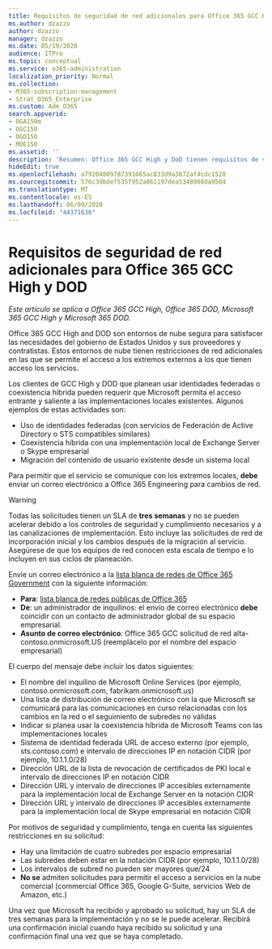 ```yaml
---
title: Requisitos de seguridad de red adicionales para Office 365 GCC High y DoD
ms.author: dzazzo
author: dzazzo
manager: dzazzo
ms.date: 05/19/2020
audience: ITPro
ms.topic: conceptual
ms.service: o365-administration
localization_priority: Normal
ms.collection:
- M365-subscription-management
- Strat_O365_Enterprise
ms.custom: Adm_O365
search.appverid:
- OGA150m
- OGC150
- OGD150
- MOE150
ms.assetid: ''
description: 'Resumen: Office 365 GCC High y DoD tienen requisitos de seguridad de red adicionales'
hideEdit: true
ms.openlocfilehash: a79204809787391065ac833d9a3872af4cdc1528
ms.sourcegitcommit: 576c3dbdef535f952a861197dea5348908da9504
ms.translationtype: MT
ms.contentlocale: es-ES
ms.lasthandoff: 06/09/2020
ms.locfileid: "44371636"
---
```

# <a name="additional-network-security-requirements-for-office-365-gcc-high-and-dod"></a>Requisitos de seguridad de red adicionales para Office 365 GCC High y DOD

*Este artículo se aplica a Office 365 GCC High, Office 365 DOD, Microsoft 365 GCC High y Microsoft 365 DOD.*

Office 365 GCC High and DOD son entornos de nube segura para satisfacer las necesidades del gobierno de Estados Unidos y sus proveedores y contratistas.  Estos entornos de nube tienen restricciones de red adicionales en las que se permite el acceso a los extremos externos a los que tienen acceso los servicios.

Los clientes de GCC High y DOD que planean usar identidades federadas o coexistencia híbrida pueden requerir que Microsoft permita el acceso entrante y saliente a las implementaciones locales existentes.  Algunos ejemplos de estas actividades son:

* Uso de identidades federadas (con servicios de Federación de Active Directory o STS compatibles similares)
* Coexistencia híbrida con una implementación local de Exchange Server o Skype empresarial
* Migración del contenido de usuario existente desde un sistema local

Para permitir que el servicio se comunique con los extremos locales, **debe** enviar un correo electrónico a Office 365 Engineering para cambios de red.

> [!WARNING]
> Todas las solicitudes tienen un SLA de **tres semanas** y no se pueden acelerar debido a los controles de seguridad y cumplimiento necesarios y a las canalizaciones de implementación.  Esto incluye las solicitudes de red de incorporación inicial y los cambios después de la migración al servicio.  Asegúrese de que los equipos de red conocen esta escala de tiempo e lo incluyen en sus ciclos de planeación.

Envíe un correo electrónico a la [lista blanca de redes de Office 365 Government](mailto:o365gwlt@microsoft.com) con la siguiente información:

* **Para**: [lista blanca de redes públicas de Office 365](mailto:o365gwlt@microsoft.com)
* **De**: un administrador de inquilinos: el envío de correo electrónico **debe** coincidir con un contacto de administrador global de su espacio empresarial.
* **Asunto de correo electrónico**: Office 365 GCC solicitud de red alta-contoso.onmicrosoft.US (reemplácelo por el nombre del espacio empresarial)

El cuerpo del mensaje debe incluir los datos siguientes:

* El nombre del inquilino de Microsoft Online Services (por ejemplo, contoso.onmicrosoft.com, fabrikam.onmicrosoft.us)
* Una lista de distribución de correo electrónico con la que Microsoft se comunicará para las comunicaciones en curso relacionadas con los cambios en la red o el seguimiento de subredes no válidas
* Indicar si planea usar la coexistencia híbrida de Microsoft Teams con las implementaciones locales
* Sistema de identidad federada URL de acceso externo (por ejemplo, sts.contoso.com) e intervalo de direcciones IP en notación CIDR (por ejemplo, 10.1.1.0/28)
* Dirección URL de la lista de revocación de certificados de PKI local e intervalo de direcciones IP en notación CIDR
* Dirección URL y intervalo de direcciones IP accesibles externamente para la implementación local de Exchange Server en la notación CIDR
* Dirección URL y intervalo de direcciones IP accesibles externamente para la implementación local de Skype empresarial en notación CIDR

Por motivos de seguridad y cumplimiento, tenga en cuenta las siguientes restricciones en su solicitud:

* Hay una limitación de cuatro subredes por espacio empresarial
* Las subredes deben estar en la notación CIDR (por ejemplo, 10.1.1.0/28)
* Los intervalos de subred no pueden ser mayores que/24
* **No se** admiten solicitudes para permitir el acceso a servicios en la nube comercial (commercial Office 365, Google G-Suite, servicios Web de Amazon, etc.)

Una vez que Microsoft ha recibido y aprobado su solicitud, hay un SLA de tres semanas para la implementación y no se le puede acelerar.  Recibirá una confirmación inicial cuando haya recibido su solicitud y una confirmación final una vez que se haya completado.
